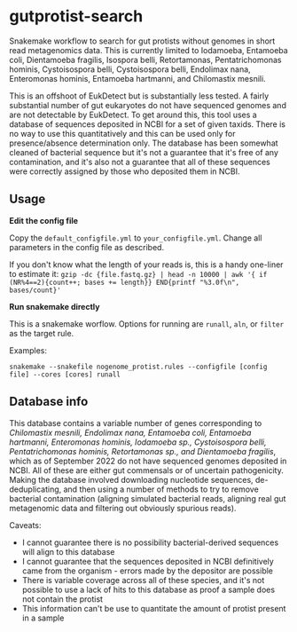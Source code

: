 # gutprotist-search
Snakemake workflow to search for gut protists without genomes in short read metagenomics data. This is currently limited to Iodamoeba, Entamoeba coli, Dientamoeba fragilis, Isospora belli, Retortamonas, Pentatrichomonas hominis, Cystoisospora belli, Cystoisospora belli, Endolimax nana, Enteromonas hominis, Entamoeba hartmanni, and Chilomastix mesnili.

This is an offshoot of EukDetect but is substantially less tested. A fairly substantial number of gut eukaryotes do not have sequenced genomes and are not detectable by EukDetect. To get around this, this tool uses a database of sequences deposited in NCBI for a set of given taxids. There is no way to use this quantitatively and this can be used only for presence/absence determination only. The database has been somewhat cleaned of bacterial sequence but it's not a guarantee that it's free of any contamination, and it's also not a guarantee that all of these sequences were correctly assigned by those who deposited them in NCBI.

## Usage

**Edit the config file**

Copy the `default_configfile.yml` to `your_configfile.yml`. Change all parameters in the config file as described.

If you don't know what the length of your reads is, this is a handy one-liner to estimate it: `gzip -dc {file.fastq.gz} | head -n 10000 | awk '{ if (NR%4==2){count++; bases += length}} END{printf "%3.0f\n", bases/count}'`

**Run snakemake directly**

This is a snakemake worflow. Options for running are `runall`, `aln`, or `filter` as the target rule.

Examples:
```
snakemake --snakefile nogenome_protist.rules --configfile [config file] --cores [cores] runall
```

## Database info

This database contains a variable number of genes corresponding to <i> Chilomastix mesnili, Endolimax nana, Entamoeba coli, Entamoeba hartmanni, Enteromonas hominis, Iodamoeba sp., Cystoisospora belli, Pentatrichomonas hominis, Retortamonas sp., and Dientamoeba fragilis</i>, which as of September 2022 do not have sequenced genomes deposited in NCBI. All of these are either gut commensals or of uncertain pathogenicity. Making the database involved downloading nucleotide sequences, de-deduplicating, and then using a number of methods to try to remove bacterial contamination (aligning simulated bacterial reads, aligning real gut metagenomic data and filtering out obviously spurious reads).

Caveats:
- I cannot guarantee there is no possibility bacterial-derived sequences will align to this database
- I cannot guarantee that the sequences deposited in NCBI definitively came from the organism - errors made by the depositor are possible
- There is variable coverage across all of these species, and it's not possible to use a lack of hits to this database as proof a sample does not contain the protist
- This information can't be use to quantitate the amount of protist present in a sample
